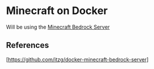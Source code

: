 # Minecraft on Docker

Will be using the [Minecraft Bedrock Server](https://www.minecraft.net/en-us/download/server/bedrock/)


## References

[https://github.com/itzg/docker-minecraft-bedrock-server]